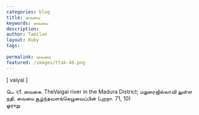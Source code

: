 ```yaml
---
categories: blog
title: வையை
keywords: வையை
description: 
author: Tamilan
layout: Ruby
tags: 
 
permalink: வையை
featured: /images/ttak-48.png
---
```

  
[ vaiyai ]  
  
பெ. cf. வைகை. TheVaigai river in the Madura District; மதுரைஜில்லாவி லுள்ள நதி. வையை சூழ்ந்தவளங்கெழுவைப்பின் (புறநா. 71, 10)  
ஓராறு